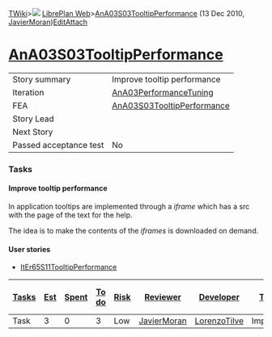 [TWiki](/twiki/Main/WebHome)&gt;![](/twiki/TWiki/TWikiDocGraphics/web-bg-small.gif) [LibrePlan Web](/twiki/LibrePlan/WebHome)&gt;[AnA03S03TooltipPerformance](http://wiki.libreplan-enterprise.com/twiki/LibrePlan/AnA03S03TooltipPerformance "Topic revision: 1 (13 Dec 2010 - 15:55:04)") (13 Dec 2010, [JavierMoran](/twiki/Main/JavierMoran))[Edit](http://wiki.libreplan-enterprise.com/twiki/bin/edit/LibrePlan/AnA03S03TooltipPerformance?t=1520337829 "Edit this topic text")[Attach](/twiki/bin/attach/LibrePlan/AnA03S03TooltipPerformance "Attach an image or document to this topic")

 [AnA03S03TooltipPerformance](/twiki/LibrePlan/AnA03S03TooltipPerformance)
================================================================================================================================



|                        |                                                                                    |
|------------------------|------------------------------------------------------------------------------------|
| Story summary          | Improve tooltip performance                                                        |
| Iteration              | [AnA03PerformanceTuning](/twiki/LibrePlan/AnA03PerformanceTuning)         |
| FEA                    | [AnA03S03TooltipPerformance](/twiki/LibrePlan/AnA03S03TooltipPerformance) |
| Story Lead             |                                                                                    |
| Next Story             |                                                                                    |
| Passed acceptance test | No                                                                                 |

###  Tasks



####  Improve tooltip performance

In application tooltips are implemented through a *iframe* which has a src with the page of the text for the help.

The idea is to make the contents of the *iframes* is downloaded on demand.

####  User stories

-   [ItEr65S11TooltipPerformance](/twiki/LibrePlan/ItEr65S11TooltipPerformance)



| [Tasks](http://wiki.libreplan-enterprise.com/twiki/LibrePlan/AnA03S03TooltipPerformance?sortcol=0;table=2;up=0#sorted_table "Sort by this column") | [Est](http://wiki.libreplan-enterprise.com/twiki/LibrePlan/AnA03S03TooltipPerformance?sortcol=1;table=2;up=0#sorted_table "Sort by this column") | [Spent](http://wiki.libreplan-enterprise.com/twiki/LibrePlan/AnA03S03TooltipPerformance?sortcol=2;table=2;up=0#sorted_table "Sort by this column") | [To do](http://wiki.libreplan-enterprise.com/twiki/LibrePlan/AnA03S03TooltipPerformance?sortcol=3;table=2;up=0#sorted_table "Sort by this column") | [Risk](http://wiki.libreplan-enterprise.com/twiki/LibrePlan/AnA03S03TooltipPerformance?sortcol=4;table=2;up=0#sorted_table "Sort by this column") | [Reviewer](http://wiki.libreplan-enterprise.com/twiki/LibrePlan/AnA03S03TooltipPerformance?sortcol=5;table=2;up=0#sorted_table "Sort by this column") | [Developer](http://wiki.libreplan-enterprise.com/twiki/LibrePlan/AnA03S03TooltipPerformance?sortcol=6;table=2;up=0#sorted_table "Sort by this column") | [Task Name](http://wiki.libreplan-enterprise.com/twiki/LibrePlan/AnA03S03TooltipPerformance?sortcol=7;table=2;up=0#sorted_table "Sort by this column") | [Start Date](http://wiki.libreplan-enterprise.com/twiki/LibrePlan/AnA03S03TooltipPerformance?sortcol=8;table=2;up=0#sorted_table "Sort by this column") | [Est End Date](http://wiki.libreplan-enterprise.com/twiki/LibrePlan/AnA03S03TooltipPerformance?sortcol=9;table=2;up=0#sorted_table "Sort by this column") | [End Date](http://wiki.libreplan-enterprise.com/twiki/LibrePlan/AnA03S03TooltipPerformance?sortcol=10;table=2;up=0#sorted_table "Sort by this column") |
|-------------------------------------------------------------------------------------------------------------------------------------------------------------|-----------------------------------------------------------------------------------------------------------------------------------------------------------|-------------------------------------------------------------------------------------------------------------------------------------------------------------|-------------------------------------------------------------------------------------------------------------------------------------------------------------|------------------------------------------------------------------------------------------------------------------------------------------------------------|----------------------------------------------------------------------------------------------------------------------------------------------------------------|-----------------------------------------------------------------------------------------------------------------------------------------------------------------|-----------------------------------------------------------------------------------------------------------------------------------------------------------------|------------------------------------------------------------------------------------------------------------------------------------------------------------------|--------------------------------------------------------------------------------------------------------------------------------------------------------------------|-----------------------------------------------------------------------------------------------------------------------------------------------------------------|
| Task                                                                                                                                                        | 3                                                                                                                                                         | 0                                                                                                                                                           | 3                                                                                                                                                           | Low                                                                                                                                                        | [JavierMoran](/twiki/Main/JavierMoran)                                                                                                                | [LorenzoTilve](/twiki/Main/LorenzoTilve)                                                                                                               | Implementation                                                                                                                                                  |                                                                                                                                                                  |                                                                                                                                                                    |                                                                                                                                                                 |


